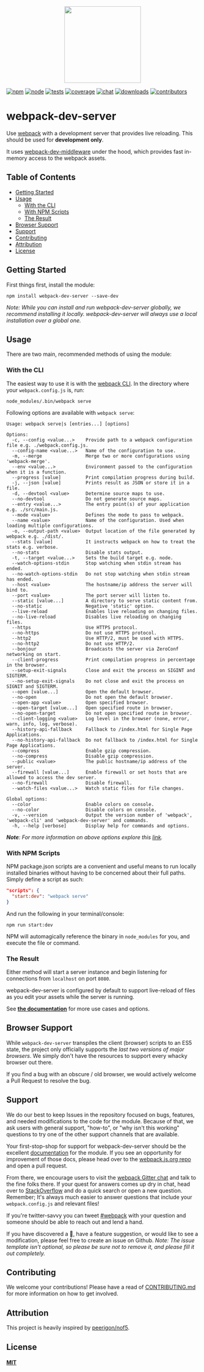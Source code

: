 <div align="center">
  <a href="https://github.com/webpack/webpack">
    <img width="200" height="200" src="https://webpack.js.org/assets/icon-square-big.svg">
  </a>
</div>

[![npm][npm]][npm-url]
[![node][node]][node-url]
[![tests][tests]][tests-url]
[![coverage][cover]][cover-url]
[![chat][chat]][chat-url]
[![downloads][downloads]][npm-url]
[![contributors][contributors]][contributors-url]

# webpack-dev-server

Use [webpack](https://webpack.js.org) with a development server that provides
live reloading. This should be used for **development only**.

It uses [webpack-dev-middleware][middleware-url] under the hood, which provides
fast in-memory access to the webpack assets.

## Table of Contents

- [Getting Started](#getting-started)
- [Usage](#usage)
  - [With the CLI](#with-the-cli)
  - [With NPM Scripts](#with-npm-scripts)
  - [The Result](#the-result)
- [Browser Support](#browser-support)
- [Support](#support)
- [Contributing](#contributing)
- [Attribution](#attribution)
- [License](#license)

## Getting Started

First things first, install the module:

```console
npm install webpack-dev-server --save-dev
```

_Note: While you can install and run webpack-dev-server globally, we recommend
installing it locally. webpack-dev-server will always use a local installation
over a global one._

## Usage

There are two main, recommended methods of using the module:

### With the CLI

The easiest way to use it is with the [webpack CLI](https://webpack.js.org/api/cli/). In the directory where your
`webpack.config.js` is, run:

```console
node_modules/.bin/webpack serve
```

Following options are available with `webpack serve`:

```
Usage: webpack serve|s [entries...] [options]

Options:
  -c, --config <value...>    Provide path to a webpack configuration file e.g. ./webpack.config.js.
  --config-name <value...>   Name of the configuration to use.
  -m, --merge                Merge two or more configurations using 'webpack-merge'.
  --env <value...>           Environment passed to the configuration when it is a function.
  --progress [value]         Print compilation progress during build.
  -j, --json [value]         Prints result as JSON or store it in a file.
  -d, --devtool <value>      Determine source maps to use.
  --no-devtool               Do not generate source maps.
  --entry <value...>         The entry point(s) of your application e.g. ./src/main.js.
  --mode <value>             Defines the mode to pass to webpack.
  --name <value>             Name of the configuration. Used when loading multiple configurations.
  -o, --output-path <value>  Output location of the file generated by webpack e.g. ./dist/.
  --stats [value]            It instructs webpack on how to treat the stats e.g. verbose.
  --no-stats                 Disable stats output.
  -t, --target <value...>    Sets the build target e.g. node.
  --watch-options-stdin      Stop watching when stdin stream has ended.
  --no-watch-options-stdin   Do not stop watching when stdin stream has ended.
  --host <value>             The hostname/ip address the server will bind to.
  --port <value>             The port server will listen to.
  --static [value...]        A directory to serve static content from.
  --no-static                Negative 'static' option.
  --live-reload              Enables live reloading on changing files.
  --no-live-reload           Disables live reloading on changing files.
  --https                    Use HTTPS protocol.
  --no-https                 Do not use HTTPS protocol.
  --http2                    Use HTTP/2, must be used with HTTPS.
  --no-http2                 Do not use HTTP/2.
  --bonjour                  Broadcasts the server via ZeroConf networking on start.
  --client-progress          Print compilation progress in percentage in the browser.
  --setup-exit-signals       Close and exit the process on SIGINT and SIGTERM.
  --no-setup-exit-signals    Do not close and exit the process on SIGNIT and SIGTERM.
  --open [value...]          Open the default browser.
  --no-open                  Do not open the default browser.
  --open-app <value>         Open specified browser.
  --open-target [value...]   Open specified route in browser.
  --no-open-target           Do not open specified route in browser.
  --client-logging <value>   Log level in the browser (none, error, warn, info, log, verbose).
  --history-api-fallback     Fallback to /index.html for Single Page Applications.
  --no-history-api-fallback  Do not fallback to /index.html for Single Page Applications.
  --compress                 Enable gzip compression.
  --no-compress              Disable gzip compression.
  --public <value>           The public hostname/ip address of the server.
  --firewall [value...]      Enable firewall or set hosts that are allowed to access the dev server.
  --no-firewall              Disable firewall.
  --watch-files <value...>   Watch static files for file changes.

Global options:
  --color                    Enable colors on console.
  --no-color                 Disable colors on console.
  -v, --version              Output the version number of 'webpack', 'webpack-cli' and 'webpack-dev-server' and commands.
  -h, --help [verbose]       Display help for commands and options.
```

_**Note**: For more information on above options explore this [link](https://webpack.js.org/configuration/dev-server/)._

### With NPM Scripts

NPM package.json scripts are a convenient and useful means to run locally installed
binaries without having to be concerned about their full paths. Simply define a
script as such:

```json
"scripts": {
  "start:dev": "webpack serve"
}
```

And run the following in your terminal/console:

```console
npm run start:dev
```

NPM will automagically reference the binary in `node_modules` for you, and
execute the file or command.

### The Result

Either method will start a server instance and begin listening for connections
from `localhost` on port `8080`.

webpack-dev-server is configured by default to support live-reload of files as
you edit your assets while the server is running.

See [**the documentation**][docs-url] for more use cases and options.

## Browser Support

While `webpack-dev-server` transpiles the client (browser) scripts to an ES5
state, the project only officially supports the _last two versions of major
browsers_. We simply don't have the resources to support every whacky
browser out there.

If you find a bug with an obscure / old browser, we would actively welcome a
Pull Request to resolve the bug.

## Support

We do our best to keep Issues in the repository focused on bugs, features, and
needed modifications to the code for the module. Because of that, we ask users
with general support, "how-to", or "why isn't this working" questions to try one
of the other support channels that are available.

Your first-stop-shop for support for webpack-dev-server should be the excellent
[documentation][docs-url] for the module. If you see an opportunity for improvement
of those docs, please head over to the [webpack.js.org repo][wjo-url] and open a
pull request.

From there, we encourage users to visit the [webpack Gitter chat][chat-url] and
talk to the fine folks there. If your quest for answers comes up dry in chat,
head over to [StackOverflow][stack-url] and do a quick search or open a new
question. Remember; It's always much easier to answer questions that include your
`webpack.config.js` and relevant files!

If you're twitter-savvy you can tweet [#webpack][hash-url] with your question
and someone should be able to reach out and lend a hand.

If you have discovered a :bug:, have a feature suggestion, or would like to see
a modification, please feel free to create an issue on Github. _Note: The issue
template isn't optional, so please be sure not to remove it, and please fill it
out completely._

## Contributing

We welcome your contributions! Please have a read of [CONTRIBUTING.md](CONTRIBUTING.md) for more information on how to get involved.

## Attribution

This project is heavily inspired by [peerigon/nof5](https://github.com/peerigon/nof5).

## License

#### [MIT](./LICENSE)

[npm]: https://img.shields.io/npm/v/webpack-dev-server.svg
[npm-url]: https://npmjs.com/package/webpack-dev-server
[node]: https://img.shields.io/node/v/webpack-dev-server.svg
[node-url]: https://nodejs.org
[tests]: https://github.com/webpack/webpack-dev-server/workflows/webpack-dev-server/badge.svg
[tests-url]: https://github.com/webpack/webpack-dev-server/actions?query=workflow%3Awebpack-dev-server
[cover]: https://codecov.io/gh/webpack/webpack-dev-server/branch/master/graph/badge.svg
[cover-url]: https://codecov.io/gh/webpack/webpack-dev-server
[chat]: https://badges.gitter.im/webpack/webpack.svg
[chat-url]: https://gitter.im/webpack/webpack
[docs-url]: https://webpack.js.org/configuration/dev-server/#devserver
[hash-url]: https://twitter.com/search?q=webpack
[middleware-url]: https://github.com/webpack/webpack-dev-middleware
[stack-url]: https://stackoverflow.com/questions/tagged/webpack-dev-server
[uglify-url]: https://github.com/webpack-contrib/uglifyjs-webpack-plugin
[wjo-url]: https://github.com/webpack/webpack.js.org
[downloads]: https://img.shields.io/npm/dm/webpack-dev-server.svg
[contributors-url]: https://github.com/webpack/webpack-dev-server/graphs/contributors
[contributors]: https://img.shields.io/github/contributors/webpack/webpack-dev-server.svg
